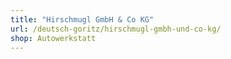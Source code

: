 ```yaml
---
title: "Hirschmugl GmbH & Co KG"
url: /deutsch-goritz/hirschmugl-gmbh-und-co-kg/
shop: Autowerkstatt
---
```

